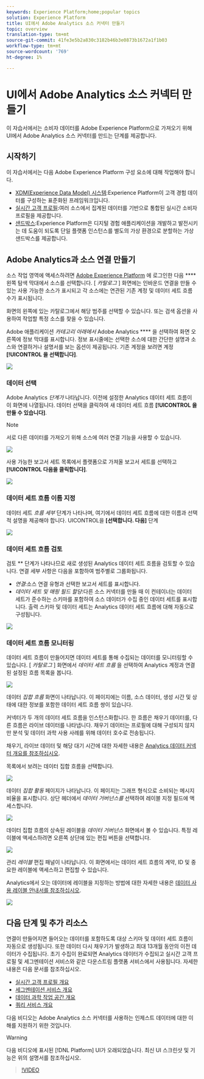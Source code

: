 ```yaml
---
keywords: Experience Platform;home;popular topics
solution: Experience Platform
title: UI에서 Adobe Analytics 소스 커넥터 만들기
topic: overview
translation-type: tm+mt
source-git-commit: 41fe3e5b2a830c3182b46b3e0873b1672a1f1b03
workflow-type: tm+mt
source-wordcount: '769'
ht-degree: 1%

---
```



# UI에서 Adobe Analytics 소스 커넥터 만들기

이 자습서에서는 소비자 데이터를 Adobe Experience Platform으로 가져오기 위해 UI에서 Adobe Analytics 소스 커넥터를 만드는 단계를 제공합니다.

## 시작하기

이 자습서에서는 다음 Adobe Experience Platform 구성 요소에 대해 작업해야 합니다.

* [XDM(Experience Data Model) 시스템](../../../../../xdm/home.md):Experience Platform이 고객 경험 데이터를 구성하는 표준화된 프레임워크입니다.
* [실시간 고객 프로필](../../../../../profile/home.md):여러 소스에서 집계된 데이터를 기반으로 통합된 실시간 소비자 프로필을 제공합니다.
* [샌드박스](../../../../../sandboxes/home.md):Experience Platform은 디지털 경험 애플리케이션을 개발하고 발전시키는 데 도움이 되도록 단일 플랫폼 인스턴스를 별도의 가상 환경으로 분할하는 가상 샌드박스를 제공합니다.

## Adobe Analytics과 소스 연결 만들기

소스 작업 영역에 액세스하려면 [Adobe Experience Platform](https://platform.adobe.com) 에 로그인한 다음 **** 왼쪽 탐색 막대에서 소스를 선택합니다. [ *카탈로그* ] 화면에는 인바운드 연결을 만들 수 있는 사용 가능한 소스가 표시되고 각 소스에는 연관된 기존 계정 및 데이터 세트 흐름 수가 표시됩니다.

화면의 왼쪽에 있는 카탈로그에서 해당 범주를 선택할 수 있습니다. 또는 검색 옵션을 사용하여 작업할 특정 소스를 찾을 수 있습니다.

Adobe 애플리케이션 *카테고리 아래에서* Adobe Analytics **** 을 선택하여 화면 오른쪽에 정보 막대를 표시합니다. 정보 표시줄에는 선택한 소스에 대한 간단한 설명과 소스와 연결하거나 설명서를 보는 옵션이 제공됩니다. 기존 계정을 보려면 계정 **[!UICONTROL 을 선택합니다]**.

![](../../../../images/tutorials/create/analytics/catalog.png)

### 데이터 선택

Adobe Analytics *단계가* 나타납니다. 이전에 설정한 Analytics 데이터 세트 흐름이 이 화면에 나열됩니다. 데이터 선택을 클릭하여 새 데이터 세트 흐름 **[!UICONTROL 을 만들 수 있습니다]**.

>[!NOTE]
>
>서로 다른 데이터를 가져오기 위해 소스에 여러 연결 기능을 사용할 수 있습니다.

![](../../../../images/tutorials/create/analytics/dataset-flows.png)

<!---Analytics report suites can be configured for one sandbox at a time. To import the same report suite into a different sandbox, the dataset flow will have to be deleted and instantiated again via configuration for a different sandbox.--->

사용 가능한 보고서 세트 목록에서 플랫폼으로 가져올 보고서 세트를 선택하고 **[!UICONTROL 다음을 클릭합니다]**.

![](../../../../images/tutorials/create/analytics/select-data.png)

### 데이터 세트 흐름 이름 지정

데이터 세트 *흐름 세부* 단계가 나타나며, 여기에서 데이터 세트 흐름에 대한 이름과 선택적 설명을 제공해야 합니다. UICONTROL을 **[선택합니다. 다음]** 단계

![](../../../../images/tutorials/create/analytics/dataset-flow-detail.png)

### 데이터 세트 흐름 검토

검토 ** 단계가 나타나므로 새로 생성된 Analytics 데이터 세트 흐름을 검토할 수 있습니다. 연결 세부 사항은 다음을 포함하여 범주별로 그룹화됩니다.

* *연결*:소스 연결 유형과 선택한 보고서 세트를 표시합니다.
* *데이터 세트 및 매핑 필드 할당*:다른 소스 커넥터를 만들 때 이 컨테이너는 데이터 세트가 준수하는 스키마를 포함하여 소스 데이터가 수집 중인 데이터 세트를 표시합니다. 출력 스키마 및 데이터 세트는 Analytics 데이터 세트 흐름에 대해 자동으로 구성됩니다.

![](../../../../images/tutorials/create/analytics/review.png)

### 데이터 세트 흐름 모니터링

데이터 세트 흐름이 만들어지면 데이터 세트를 통해 수집되는 데이터를 모니터링할 수 있습니다. [ *카탈로그* ] 화면에서 *데이터 세트 흐름* 을 선택하여 Analytics 계정과 연결된 설정된 흐름 목록을 봅니다.

![](../../../../images/tutorials/create/analytics/catalog-dataset-flows.png)

데이터 *집합 흐름* 화면이 나타납니다. 이 페이지에는 이름, 소스 데이터, 생성 시간 및 상태에 대한 정보를 포함한 데이터 세트 흐름 쌍이 있습니다.

커넥터가 두 개의 데이터 세트 흐름을 인스턴스화합니다. 한 흐름은 채우기 데이터를, 다른 흐름은 라이브 데이터를 나타냅니다. 채우기 데이터는 프로필에 대해 구성되지 않지만 분석 및 데이터 과학 사용 사례를 위해 데이터 호수로 전송됩니다.

채우기, 라이브 데이터 및 해당 대기 시간에 대한 자세한 내용은 [Analytics 데이터 커넥터 개요를 참조하십시오](../../../../connectors/adobe-applications/analytics.md).

목록에서 보려는 데이터 집합 흐름을 선택합니다.

![](../../../../images/tutorials/create/analytics/backfill.png)

데이터 *집합 활동* 페이지가 나타납니다. 이 페이지는 그래프 형식으로 소비되는 메시지 비율을 표시합니다. 상단 헤더에서 *데이터 거버넌스를* 선택하여 레이블 지정 필드에 액세스합니다.

![](../../../../images/tutorials/create/analytics/batches.png)

데이터 집합 흐름의 상속된 레이블을 *데이터 거버넌스* 화면에서 볼 수 있습니다. 특정 레이블에 액세스하려면 오른쪽 상단에 있는 편집 버튼을 선택합니다.

![](../../../../images/tutorials/create/analytics/data-gov.png)

관리 *레이블* 편집 패널이 나타납니다. 이 화면에서는 데이터 세트 흐름의 계약, ID 및 중요한 레이블에 액세스하고 편집할 수 있습니다.

Analytics에서 오는 데이터에 레이블을 지정하는 방법에 대한 자세한 내용은 [데이터 사용 레이블 안내서를 참조하십시오](../../../../../data-governance/labels/user-guide.md).

![](../../../../images/tutorials/create/analytics/labels.png)

## 다음 단계 및 추가 리소스

연결이 만들어지면 들어오는 데이터를 포함하도록 대상 스키마 및 데이터 세트 흐름이 자동으로 생성됩니다. 또한 데이터 다시 채우기가 발생하고 최대 13개월 동안의 이전 데이터가 수집됩니다. 초기 수집이 완료되면 Analytics 데이터가 수집되고 실시간 고객 프로필 및 세그멘테이션 서비스와 같은 다운스트림 플랫폼 서비스에서 사용됩니다. 자세한 내용은 다음 문서를 참조하십시오.

* [실시간 고객 프로필 개요](../../../../../profile/home.md)
* [세그멘테이션 서비스 개요](../../../../../segmentation/home.md)
* [데이터 과학 작업 공간 개요](../../../../../data-science-workspace/home.md)
* [쿼리 서비스 개요](../../../../../query-service/home.md)

다음 비디오는 Adobe Analytics 소스 커넥터를 사용하는 인제스트 데이터에 대한 이해를 지원하기 위한 것입니다.

>[!WARNING]
>
> 다음 비디오에 표시된 [!DNL Platform] UI가 오래되었습니다. 최신 UI 스크린샷 및 기능은 위의 설명서를 참조하십시오.

>[!VIDEO](https://video.tv.adobe.com/v/29687?quality=12&learn=on)


